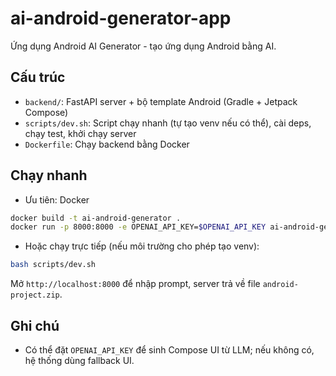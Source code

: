 # ai-android-generator-app
Ứng dụng Android AI Generator - tạo ứng dụng Android bằng AI.

## Cấu trúc
- `backend/`: FastAPI server + bộ template Android (Gradle + Jetpack Compose)
- `scripts/dev.sh`: Script chạy nhanh (tự tạo venv nếu có thể), cài deps, chạy test, khởi chạy server
- `Dockerfile`: Chạy backend bằng Docker

## Chạy nhanh
- Ưu tiên: Docker

```bash
docker build -t ai-android-generator .
docker run -p 8000:8000 -e OPENAI_API_KEY=$OPENAI_API_KEY ai-android-generator
```

- Hoặc chạy trực tiếp (nếu môi trường cho phép tạo venv):

```bash
bash scripts/dev.sh
```

Mở `http://localhost:8000` để nhập prompt, server trả về file `android-project.zip`.

## Ghi chú
- Có thể đặt `OPENAI_API_KEY` để sinh Compose UI từ LLM; nếu không có, hệ thống dùng fallback UI.
